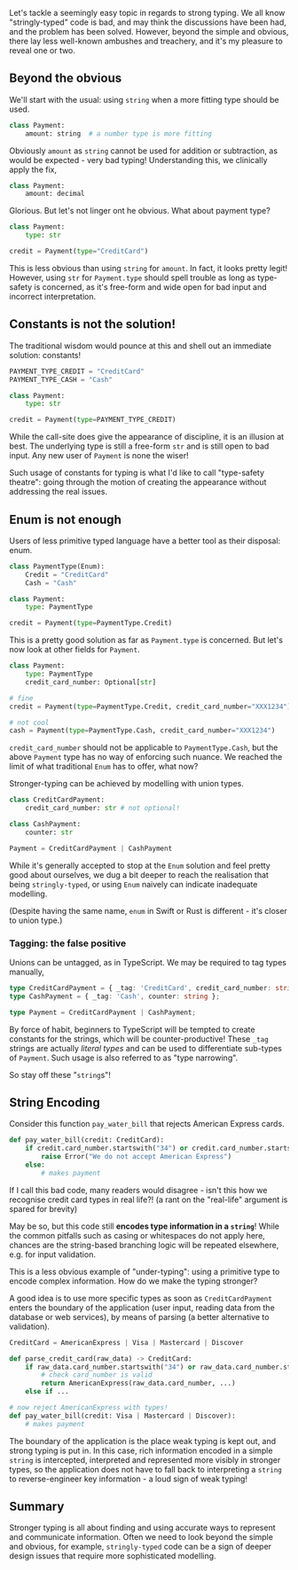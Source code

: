 Let's tackle a seemingly easy topic in regards to strong typing. We all know "stringly-typed" code is bad, and may think the discussions have been had, and the problem has been solved. However, beyond the simple and obvious, there lay less well-known ambushes and treachery, and it's my pleasure to reveal one or two.

## Beyond the obvious

We'll start with the usual: using `string` when a more fitting type should be used.

```python
class Payment:
    amount: string  # a number type is more fitting
```

Obviously `amount` as `string` cannot be used for addition or subtraction, as would be expected - very bad typing! Understanding this, we clinically apply the fix,

```python
class Payment:
    amount: decimal
```

Glorious. But let's not linger ont he obvious. What about payment type?

```python
class Payment:
    type: str

credit = Payment(type="CreditCard")
```

This is less obvious than using `string` for `amount`. In fact, it looks pretty legit! However, using `str` for `Payment.type` should spell trouble as long as type-safety is concerned, as it's free-form and wide open for bad input and incorrect interpretation.

## Constants is not the solution!

The traditional wisdom would pounce at this and shell out an immediate solution: constants! 

```python
PAYMENT_TYPE_CREDIT = "CreditCard"
PAYMENT_TYPE_CASH = "Cash"

class Payment:
    type: str

credit = Payment(type=PAYMENT_TYPE_CREDIT)
```

While the call-site does give the appearance of discipline, it is an illusion at best. The underlying type is still a free-form `str` and is still open to bad input. Any new user of `Payment` is none the wiser! 

Such usage of constants for typing is what I'd like to call "type-safety theatre": going through the motion of creating the appearance without addressing the real issues.

## Enum is not enough

Users of less primitive typed language have a better tool as their disposal: enum.

```python
class PaymentType(Enum):
    Credit = "CreditCard"
    Cash = "Cash"

class Payment:
    type: PaymentType

credit = Payment(type=PaymentType.Credit)
```

This is a pretty good solution as far as `Payment.type` is concerned. But let's now look at other fields for `Payment`.

```python
class Payment:
    type: PaymentType
    credit_card_number: Optional[str]

# fine
credit = Payment(type=PaymentType.Credit, credit_card_number="XXX1234")

# not cool
cash = Payment(type=PaymentType.Cash, credit_card_number="XXX1234")
```

`credit_card_number` should not be applicable to `PaymentType.Cash`, but the above `Payment` type has no way of enforcing such nuance. We reached the limit of what traditional `Enum` has to offer, what now?

Stronger-typing can be achieved by modelling with union types.

```python
class CreditCardPayment:
    credit_card_number: str # not optional!

class CashPayment:
    counter: str

Payment = CreditCardPayment | CashPayment
```

While it's generally accepted to stop at the `Enum` solution and feel pretty good about ourselves, we dug a bit deeper to reach the realisation that being `stringly-typed`, or using `Enum` naively can indicate inadequate modelling.

(Despite having the same name, `enum` in Swift or Rust is different - it's closer to union type.)

### Tagging: the false positive

Unions can be untagged, as in TypeScript. We may be required to tag types manually,

```TypeScript
type CreditCardPayment = { _tag: 'CreditCard', credit_card_number: string };
type CashPayment = { _tag: 'Cash', counter: string };

type Payment = CreditCardPayment | CashPayment;
```

By force of habit, beginners to TypeScript will be tempted to create constants for the strings, which will be counter-productive! These `_tag` strings are actually *literal types* and can be used to differentiate sub-types of `Payment`. Such usage is also referred to as "type narrowing". 

So stay off these "`string`s"!

## String Encoding 

Consider this function `pay_water_bill` that rejects American Express cards.

```Python
def pay_water_bill(credit: CreditCard):
    if credit.card_number.startswith("34") or credit.card_number.startswith("37"):
        raise Error("We do not accept American Express")
    else:
        # makes payment
```

If I call this bad code, many readers would disagree - isn't this how we recognise credit card types in real life?! (a rant on the "real-life" argument is spared for brevity)

May be so, but this code still **encodes type information in a `string`**! While the common pitfalls such as casing or whitespaces do not apply here, chances are the string-based branching logic will be repeated elsewhere, e.g. for input validation.

This is a less obvious example of "under-typing": using a primitive type to encode complex information. How do we make the typing stronger? 

A good idea is to use more specific types as soon as `CreditCardPayment` enters the boundary of the application (user input, reading data from the database or web services), by means of parsing (a better alternative to validation).

```Python
CreditCard = AmericanExpress | Visa | Mastercard | Discover

def parse_credit_card(raw_data) -> CreditCard:
    if raw_data.card_number.startswith("34") or raw_data.card_number.startswith("37"):
        # check card_number is valid
        return AmericanExpress(raw_data.card_number, ...)
    else if ...

# now reject AmericanExpress with types!
def pay_water_bill(credit: Visa | Mastercard | Discover):
    # makes payment
```

The boundary of the application is the place weak typing is kept out, and strong typing is put in. In this case, rich information encoded in a simple `string` is intercepted, interpreted and represented more visibly in stronger types, so the application does not have to fall back to interpreting a `string` to reverse-engineer key information - a loud sign of weak typing!

## Summary

Stronger typing is all about finding and using accurate ways to represent and communicate information. Often we need to look beyond the simple and obvious, for example, `stringly-typed` code can be a sign of deeper design issues that require more sophisticated modelling.
